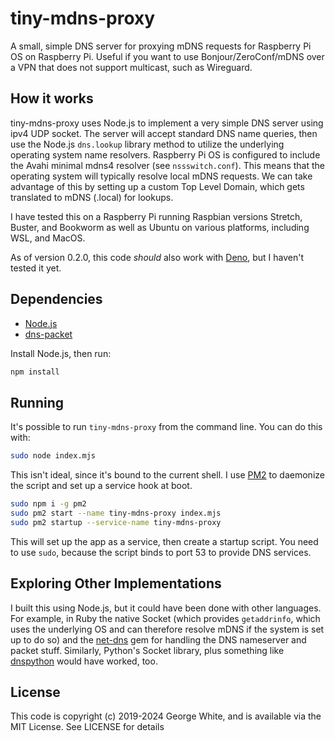 # tiny-mdns-proxy

A small, simple DNS server for proxying mDNS requests for Raspberry Pi OS on Raspberry Pi. Useful if you want to use Bonjour/ZeroConf/mDNS over a VPN that does not support multicast, such as Wireguard.

## How it works

tiny-mdns-proxy uses Node.js to implement a very simple DNS server using ipv4 UDP socket. The server will accept standard DNS name queries, then use the Node.js `dns.lookup` library method to utilize the underlying operating system name resolvers. Raspberry Pi OS is configured to include the Avahi minimal mdns4 resolver (see `nssswitch.conf`). This means that the operating system will typically resolve local mDNS requests. We can take advantage of this by setting up a custom Top Level Domain, which gets translated to mDNS (.local) for lookups.

I have tested this on a Raspberry Pi running Raspbian versions Stretch, Buster, and Bookworm as well as Ubuntu on various platforms, including WSL, and MacOS.

As of version 0.2.0, this code *should* also work with [Deno](https://deno.com), but I haven't tested it yet.

## Dependencies

- [Node.js](https://nodejs.org)
- [dns-packet](https://github.com/mafintosh/dns-packet)

Install Node.js, then run:

```sh
npm install
```

## Running

It's possible to run `tiny-mdns-proxy` from the command line. You can do this with:

```sh
sudo node index.mjs
```

This isn't ideal, since it's bound to the current shell. I use [PM2](https://pm2.io) to daemonize the script and set up a service hook at boot.

```sh
sudo npm i -g pm2
sudo pm2 start --name tiny-mdns-proxy index.mjs
sudo pm2 startup --service-name tiny-mdns-proxy 
``` 

This will set up the app as a service, then create a startup script. You need to use `sudo`, because the script binds to port 53 to provide DNS services.

## Exploring Other Implementations

I built this using Node.js, but it could have been done with other languages. For example, in Ruby the native Socket (which provides `getaddrinfo`, which uses the underlying OS and can therefore resolve mDNS if the system is set up to do so) and the [net-dns](https://github.com/bluemonk/net-dns) gem for handling the DNS nameserver and packet stuff. Similarly, Python's Socket library, plus something like [dnspython](https://pypi.org/project/dnspython/) would have worked, too.

## License

This code is copyright (c) 2019-2024 George White, and is available via the MIT License. See LICENSE for details
